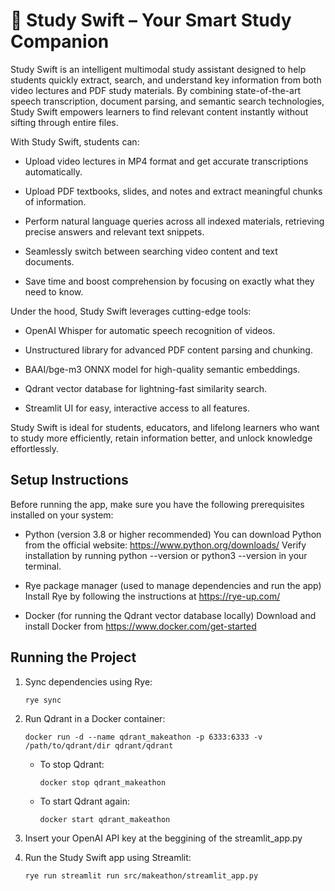 # 🧠 Study Swift – Your Smart Study Companion

Study Swift is an intelligent multimodal study assistant designed to help students quickly extract, search, and understand key information from both video lectures and PDF study materials. By combining state-of-the-art speech transcription, document parsing, and semantic search technologies, Study Swift empowers learners to find relevant content instantly without sifting through entire files.

With Study Swift, students can:

  *  Upload video lectures in MP4 format and get accurate transcriptions automatically.

  * Upload PDF textbooks, slides, and notes and extract meaningful chunks of information.

  *  Perform natural language queries across all indexed materials, retrieving precise answers and relevant text snippets.

  *  Seamlessly switch between searching video content and text documents.

  *  Save time and boost comprehension by focusing on exactly what they need to know.

Under the hood, Study Swift leverages cutting-edge tools:

   * OpenAI Whisper for automatic speech recognition of videos.

   * Unstructured library for advanced PDF content parsing and chunking.

   * BAAI/bge-m3 ONNX model for high-quality semantic embeddings.

   * Qdrant vector database for lightning-fast similarity search.

   * Streamlit UI for easy, interactive access to all features.

Study Swift is ideal for students, educators, and lifelong learners who want to study more efficiently, retain information better, and unlock knowledge effortlessly.

## Setup Instructions

Before running the app, make sure you have the following prerequisites installed on your system:

  *  Python (version 3.8 or higher recommended)
    You can download Python from the official website: https://www.python.org/downloads/
    Verify installation by running python --version or python3 --version in your terminal.

  *  Rye package manager (used to manage dependencies and run the app)
    Install Rye by following the instructions at https://rye-up.com/

   * Docker (for running the Qdrant vector database locally)
    Download and install Docker from https://www.docker.com/get-started

## Running the Project

1. Sync dependencies using Rye:
    ```
    rye sync
    ```
2. Run Qdrant in a Docker container:
    ```
    docker run -d --name qdrant_makeathon -p 6333:6333 -v /path/to/qdrant/dir qdrant/qdrant
    ```

    * To stop Qdrant:
        ```
        docker stop qdrant_makeathon
        ```
    * To start Qdrant again:
        ```
        docker start qdrant_makeathon
        ```
3. Insert your OpenAI API key at the beggining of the streamlit_app.py
4. Run the Study Swift app using Streamlit:
    ```
    rye run streamlit run src/makeathon/streamlit_app.py
    ```
